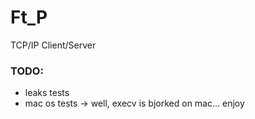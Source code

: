 # Ft_P #

TCP/IP Client/Server


### TODO: ###

* leaks tests
* mac os tests -> well, execv is bjorked on mac... enjoy
